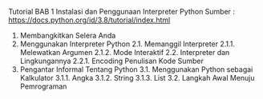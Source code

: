 Tutorial BAB 1 Instalasi dan Penggunaan Interpreter Python
Sumber : https://docs.python.org/id/3.8/tutorial/index.html
1. Membangkitkan Selera Anda
2. Menggunakan Interpreter Python
  2.1. Memanggil Interpreter
    2.1.1. Melewatkan Argumen
    2.1.2. Mode Interaktif
  2.2. Interpreter dan Lingkungannya
    2.2.1. Encoding Penulisan Kode Sumber
3. Pengantar Informal Tentang Python
  3.1. Menggunakan Python sebagai Kalkulator
    3.1.1. Angka
    3.1.2. String
    3.1.3. List
  3.2. Langkah Awal Menuju Pemrograman
